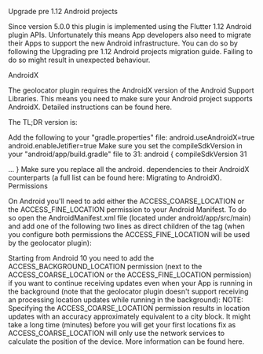 

Upgrade pre 1.12 Android projects

Since version 5.0.0 this plugin is implemented using the Flutter 1.12 Android plugin APIs. Unfortunately this means App developers also need to migrate their Apps to support the new Android infrastructure. You can do so by following the Upgrading pre 1.12 Android projects migration guide. Failing to do so might result in unexpected behaviour.

AndroidX

The geolocator plugin requires the AndroidX version of the Android Support Libraries. This means you need to make sure your Android project supports AndroidX. Detailed instructions can be found here.

The TL;DR version is:

Add the following to your "gradle.properties" file:
android.useAndroidX=true
android.enableJetifier=true
Make sure you set the compileSdkVersion in your "android/app/build.gradle" file to 31:
android {
  compileSdkVersion 31

  ...
}
Make sure you replace all the android. dependencies to their AndroidX counterparts (a full list can be found here: Migrating to AndroidX).
Permissions

On Android you'll need to add either the ACCESS_COARSE_LOCATION or the ACCESS_FINE_LOCATION permission to your Android Manifest. To do so open the AndroidManifest.xml file (located under android/app/src/main) and add one of the following two lines as direct children of the <manifest> tag (when you configure both permissions the ACCESS_FINE_LOCATION will be used by the geolocator plugin):

<uses-permission android:name="android.permission.ACCESS_FINE_LOCATION" />
<uses-permission android:name="android.permission.ACCESS_COARSE_LOCATION" />
Starting from Android 10 you need to add the ACCESS_BACKGROUND_LOCATION permission (next to the ACCESS_COARSE_LOCATION or the ACCESS_FINE_LOCATION permission) if you want to continue receiving updates even when your App is running in the background (note that the geolocator plugin doesn't support receiving an processing location updates while running in the background):

<uses-permission android:name="android.permission.ACCESS_BACKGROUND_LOCATION" />
NOTE: Specifying the ACCESS_COARSE_LOCATION permission results in location updates with an accuracy approximately equivalent to a city block. It might take a long time (minutes) before you will get your first locations fix as ACCESS_COARSE_LOCATION will only use the network services to calculate the position of the device. More information can be found here.